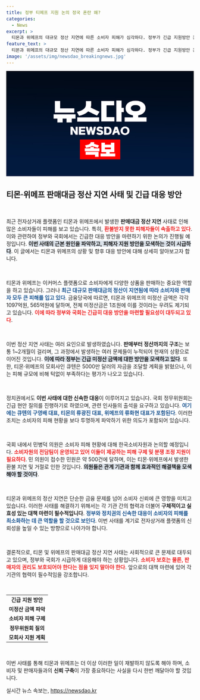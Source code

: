 ```yaml
---
title: 정부 티메프 지원 논의 정국 혼란 왜?
categories:
  - News
excerpt: >
  티몬과 위메프의 대규모 정산 지연에 따른 소비자 피해가 심각하다. 정부가 긴급 지원방안 논의에 나선 가운데 정치권도 책임자 소환을 추진 중이다. 피해 규모는 1조원에 달할 것으로 예상된다.
feature_text: >
  티몬과 위메프의 대규모 정산 지연에 따른 소비자 피해가 심각하다. 정부가 긴급 지원방안 논의에 나선 가운데 정치권도 책임자 소환을 추진 중이다. 피해 규모는 1조원에 달할 것으로 예상된다.
image: '/assets/img/newsdao_breakingnews.jpg'
---
```


<p><img src="/assets/img/newsdao_breakingnews.jpg" alt="bookingtag 속보" /></p>

<h2 data-ke-size="size26">티몬·위메프 판매대금 정산 지연 사태 및 긴급 대응 방안</h2>

<p data-ke-size="size16">&nbsp;</p>

<p>최근 전자상거래 플랫폼인 티몬과 위메프에서 발생한 <b>판매대금 정산 지연</b> 사태로 인해 많은 소비자들이 피해를 보고 있습니다. 특히, <b><span style="color: #ee2323;">환불받지 못한 피해자들이 속출하고 있다</span></b>. 이와 관련하여 정부와 국회에서는 긴급한 대응 방안을 마련하기 위한 논의가 진행될 예정입니다. <b><span style="background-color: #21538527;">이번 사태의 근본 원인을 파악하고, 피해자 지원 방안을 모색하는 것이 시급하다</span></b>. 이 글에서는 티몬과 위메프의 상황 및 향후 대응 방안에 대해 상세히 알아보고자 합니다.</p>

<p data-ke-size="size16">&nbsp;</p>

<p>티몬과 위메프는 이커머스 플랫폼으로 소비자에게 다양한 상품을 판매하는 중요한 역할을 하고 있습니다. 그러나 <b><span style="color: #1a5490;">최근 대규모 판매대금의 정산이 지연됨에 따라 소비자와 판매자 모두 큰 피해를 입고 있다</span></b>. 금융당국에 따르면, 티몬과 위메프의 미정산 금액은 각각 1097억원, 565억원에 달하며, 전체 미정산금은 1조원에 이를 것이라는 우려도 제기되고 있습니다. <b><span style="color: #ee2323;">이에 따라 정부와 국회는 긴급히 대응 방안을 마련할 필요성이 대두되고 있다</span></b>.</p>

<p data-ke-size="size16">&nbsp;</p>

<p>이번 정산 지연 사태는 여러 요인으로 발생하였습니다. <b>판매부터 정산까지의 구조</b>는 보통 1~2개월이 걸리며, 그 과정에서 발생하는 여러 문제들이 누적되어 현재의 상황으로 이어진 것입니다. <b><span style="background-color: #21538527;">이에 따라 정부는 긴급 미정산 금액에 대한 방안을 모색하고 있다</span></b>. 또한, 티몬·위메프의 모회사인 큐텐은 5000만 달러의 자금을 조달할 계획을 밝혔으나, 이는 피해 규모에 비해 턱없이 부족하다는 평가가 나오고 있습니다.</p>

<p data-ke-size="size16">&nbsp;</p>

<p>정치권에서도 <b>이번 사태에 대한 신속한 대응</b>이 이루어지고 있습니다. 국회 정무위원회는 긴급 현안 질의를 진행하기로 하였으며, 관련 인사들의 출석을 요구하고 있습니다. <b><span style="color: #1a5490;">여기에는 큐텐의 구영배 대표, 티몬의 류광진 대표, 위메프의 류화현 대표가 포함된다</span></b>. 이러한 조치는 소비자의 피해 현황을 보다 투명하게 파악하기 위한 의도가 포함되어 있습니다.</p>

<p data-ke-size="size16">&nbsp;</p>

<p>국회 내에서 민병덕 의원은 소비자 피해 현황에 대해 한국소비자원과 논의할 예정입니다. <b><span style="color: #ee2323;">소비자원의 전담팀이 운영되고 있어 이들이 제공하는 피해 구제 및 분쟁 조정 지원이 필요하다</span></b>. 민 의원이 접수한 민원은 약 500건에 달하며, 이는 티몬·위메프에서 발생한 환불 지연 및 거절로 인한 것입니다. <b><span style="background-color: #21538527;">의원들은 관계 기관과 함께 효과적인 해결책을 모색해야 할 것이다</span></b>.</p>

<p data-ke-size="size16">&nbsp;</p>

<p>티몬과 위메프의 정산 지연은 단순한 금융 문제를 넘어 소비자 신뢰에 큰 영향을 미치고 있습니다. 이러한 사태를 해결하기 위해서는 각 기관 간의 협력과 더불어 <b>구체적이고 실효성 있는 대책 마련이 필수적입니다</b>. <b><span style="color: #1a5490;">정부와 정치권의 신속한 대응이 소비자의 피해를 최소화하는 데 큰 역할을 할 것으로 보인다</span></b>. 이번 사태를 계기로 전자상거래 플랫폼의 신뢰성을 높일 수 있는 방향으로 나아가야 합니다.</p>

<p data-ke-size="size16">&nbsp;</p>

<p>결론적으로, 티몬 및 위메프의 판매대금 정산 지연 사태는 사회적으로 큰 문제로 대두되고 있으며, 정부와 국회가 시급하게 대응해야 하는 상황입니다. <b><span style="color: #ee2323;">소비자 보호는 물론, 판매자의 권리도 보호되어야 한다는 점을 잊지 말아야 한다</span></b>. 앞으로의 대책 마련에 있어 각 기관의 협력이 필수적임을 강조합니다.  </p>

<p data-ke-size="size16">&nbsp;</p>

<table>
<tr>
<td style="text-align: center; height: 17px;"><b>긴급 지원 방안</b></td>
</tr>
<tr>
<td style="text-align: center; height: 17px;"><b>미정산 금액 파악</b></td>
</tr>
<tr>
<td style="text-align: center; height: 17px;"><b>소비자 피해 구제</b></td>
</tr>
<tr>
<td style="text-align: center; height: 17px;"><b>정무위원회 질의</b></td>
</tr>
<tr>
<td style="text-align: center; height: 17px;"><b>모회사 지원 계획</b></td>
</tr>
</table>

<p data-ke-size="size16">&nbsp;</p>

<p>이번 사태를 통해 티몬과 위메프는 더 이상 이러한 일이 재발하지 않도록 해야 하며, 소비자 및 판매자들과의 <strong>신뢰 구축</strong>이 가장 중요하다는 사실을 다시 한번 깨달아야 할 것입니다.</p>
실시간 뉴스 속보는, <a href="https://newsdao.kr" rel="dofollow">https://newsdao.kr</a>


